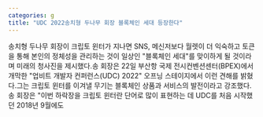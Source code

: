 ```yaml
---
categories: g
title: "UDC 2022송치형 두나무 회장 블록체인 세대 등장한다"
---
```

송치형 두나무 회장이 크립토 윈터가 지나면 SNS, 메신저보다 월렛이 더 익숙하고 토큰을 통해 본인의 정체성을 관리하는 것이 일상인 "블록체인 세대"를 맞이하게 될 것이라며 미래의 청사진을 제시했다.송 회장은 22일 부산항 국제 전시컨벤션센터(BPEX)에서 개막한 "업비트 개발자 컨퍼런스(UDC) 2022" 오프닝 스테이지에서 이런 견해를 밝혔다.그는 크립토 윈터를 이겨낼 무기는 블록체인 상품과 서비스의 발전이라고 강조했다. 송 회장은 "이번 하락장을 크립토 윈터란 단어로 많이 표현하는 데 UDC를 처음 시작했던 2018년 9월에도